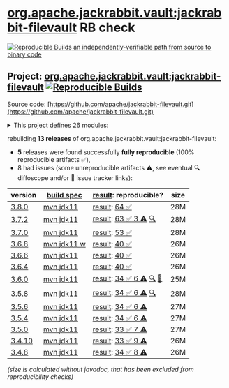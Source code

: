 [org.apache.jackrabbit.vault:jackrabbit-filevault](https://central.sonatype.com/artifact/org.apache.jackrabbit.vault/jackrabbit-filevault/versions) RB check
=======

[![Reproducible Builds](https://reproducible-builds.org/images/logos/rb.svg) an independently-verifiable path from source to binary code](https://reproducible-builds.org/)

## Project: [org.apache.jackrabbit.vault:jackrabbit-filevault](https://central.sonatype.com/artifact/org.apache.jackrabbit.vault/jackrabbit-filevault/versions) [![Reproducible Builds](https://img.shields.io/endpoint?url=https://raw.githubusercontent.com/jvm-repo-rebuild/reproducible-central/master/content/org/apache/jackrabbit/filevault/badge.json)](https://github.com/jvm-repo-rebuild/reproducible-central/blob/master/content/org/apache/jackrabbit/filevault/README.md)

Source code: [https://github.com/apache/jackrabbit-filevault.git](https://github.com/apache/jackrabbit-filevault.git)

<details><summary>This project defines 26 modules:</summary>

* [org.apache.jackrabbit.vault:jackrabbit-filevault](https://central.sonatype.com/artifact/org.apache.jackrabbit.vault/jackrabbit-filevault/overview)
* [org.apache.jackrabbit.vault:org.apache.jackrabbit.vault](https://central.sonatype.com/artifact/org.apache.jackrabbit.vault/org.apache.jackrabbit.vault/overview)
* [org.apache.jackrabbit.vault:org.apache.jackrabbit.vault.max-target-osgi-environment](https://central.sonatype.com/artifact/org.apache.jackrabbit.vault/org.apache.jackrabbit.vault.max-target-osgi-environment/overview)
* [org.apache.jackrabbit.vault:org.apache.jackrabbit.vault.min-target-osgi-environment](https://central.sonatype.com/artifact/org.apache.jackrabbit.vault/org.apache.jackrabbit.vault.min-target-osgi-environment/overview)
* [org.apache.jackrabbit.vault:org.apache.jackrabbit.vault.rcp](https://central.sonatype.com/artifact/org.apache.jackrabbit.vault/org.apache.jackrabbit.vault.rcp/overview)
* [org.apache.jackrabbit.vault:org.apache.jackrabbit.vault.target-osgi-environment](https://central.sonatype.com/artifact/org.apache.jackrabbit.vault/org.apache.jackrabbit.vault.target-osgi-environment/overview)
* [org.apache.jackrabbit.vault:parent](https://central.sonatype.com/artifact/org.apache.jackrabbit.vault/parent/overview)
* [org.apache.jackrabbit.vault:vault-cli](https://central.sonatype.com/artifact/org.apache.jackrabbit.vault/vault-cli/overview)
* [org.apache.jackrabbit.vault:vault-core-integration-tests](https://central.sonatype.com/artifact/org.apache.jackrabbit.vault/vault-core-integration-tests/overview)
* [org.apache.jackrabbit.vault:vault-core-it](https://central.sonatype.com/artifact/org.apache.jackrabbit.vault/vault-core-it/overview)
* [org.apache.jackrabbit.vault:vault-core-it-execution](https://central.sonatype.com/artifact/org.apache.jackrabbit.vault/vault-core-it-execution/overview)
* [org.apache.jackrabbit.vault:vault-core-it-execution-jr2-min](https://central.sonatype.com/artifact/org.apache.jackrabbit.vault/vault-core-it-execution-jr2-min/overview)
* [org.apache.jackrabbit.vault:vault-core-it-execution-oak-max](https://central.sonatype.com/artifact/org.apache.jackrabbit.vault/vault-core-it-execution-oak-max/overview)
* [org.apache.jackrabbit.vault:vault-core-it-execution-oak-min](https://central.sonatype.com/artifact/org.apache.jackrabbit.vault/vault-core-it-execution-oak-min/overview)
* [org.apache.jackrabbit.vault:vault-core-it-support](https://central.sonatype.com/artifact/org.apache.jackrabbit.vault/vault-core-it-support/overview)
* [org.apache.jackrabbit.vault:vault-core-it-support-api](https://central.sonatype.com/artifact/org.apache.jackrabbit.vault/vault-core-it-support-api/overview)
* [org.apache.jackrabbit.vault:vault-core-it-support-jackrabbit](https://central.sonatype.com/artifact/org.apache.jackrabbit.vault/vault-core-it-support-jackrabbit/overview)
* [org.apache.jackrabbit.vault:vault-core-it-support-oak](https://central.sonatype.com/artifact/org.apache.jackrabbit.vault/vault-core-it-support-oak/overview)
* [org.apache.jackrabbit.vault:vault-davex](https://central.sonatype.com/artifact/org.apache.jackrabbit.vault/vault-davex/overview)
* [org.apache.jackrabbit.vault:vault-diff](https://central.sonatype.com/artifact/org.apache.jackrabbit.vault/vault-diff/overview)
* [org.apache.jackrabbit.vault:vault-doc](https://central.sonatype.com/artifact/org.apache.jackrabbit.vault/vault-doc/overview)
* [org.apache.jackrabbit.vault:vault-hook-example](https://central.sonatype.com/artifact/org.apache.jackrabbit.vault/vault-hook-example/overview)
* [org.apache.jackrabbit.vault:vault-hook-externalclass-test](https://central.sonatype.com/artifact/org.apache.jackrabbit.vault/vault-hook-externalclass-test/overview)
* [org.apache.jackrabbit.vault:vault-sync](https://central.sonatype.com/artifact/org.apache.jackrabbit.vault/vault-sync/overview)
* [org.apache.jackrabbit.vault:vault-validation](https://central.sonatype.com/artifact/org.apache.jackrabbit.vault/vault-validation/overview)
* [org.apache.jackrabbit.vault:vault-vlt](https://central.sonatype.com/artifact/org.apache.jackrabbit.vault/vault-vlt/overview)
</details>

rebuilding **13 releases** of org.apache.jackrabbit.vault:jackrabbit-filevault:
- **5** releases were found successfully **fully reproducible** (100% reproducible artifacts :white_check_mark:),
- 8 had issues (some unreproducible artifacts :warning:, see eventual :mag: diffoscope and/or :memo: issue tracker links):

| version | [build spec](/BUILDSPEC.md) | [result](https://reproducible-builds.org/docs/jvm/): reproducible? | size |
| -- | --------- | ------ | -- |
| [3.8.0](https://central.sonatype.com/artifact/org.apache.jackrabbit.vault/jackrabbit-filevault/3.8.0/pom) | [mvn jdk11](jackrabbit-filevault-3.8.0.buildspec) | [result](jackrabbit-filevault-3.8.0.buildinfo): [64 :white_check_mark: ](jackrabbit-filevault-3.8.0.buildcompare) | 28M |
| [3.7.2](https://central.sonatype.com/artifact/org.apache.jackrabbit.vault/jackrabbit-filevault/3.7.2/pom) | [mvn jdk11](jackrabbit-filevault-3.7.2.buildspec) | [result](jackrabbit-filevault-3.7.2.buildinfo): [63 :white_check_mark:  3 :warning:](jackrabbit-filevault-3.7.2.buildcompare) [:mag:](jackrabbit-filevault-3.7.2.diffoscope) | 28M |
| [3.7.0](https://central.sonatype.com/artifact/org.apache.jackrabbit.vault/jackrabbit-filevault/3.7.0/pom) | [mvn jdk11](jackrabbit-filevault-3.7.0.buildspec) | [result](jackrabbit-filevault-3.7.0.buildinfo): [53 :white_check_mark: ](jackrabbit-filevault-3.7.0.buildcompare) | 28M |
| [3.6.8](https://central.sonatype.com/artifact/org.apache.jackrabbit.vault/jackrabbit-filevault/3.6.8/pom) | [mvn jdk11 w](jackrabbit-filevault-3.6.8.buildspec) | [result](jackrabbit-filevault-3.6.8.buildinfo): [40 :white_check_mark: ](jackrabbit-filevault-3.6.8.buildcompare) | 26M |
| [3.6.6](https://central.sonatype.com/artifact/org.apache.jackrabbit.vault/jackrabbit-filevault/3.6.6/pom) | [mvn jdk11](jackrabbit-filevault-3.6.6.buildspec) | [result](jackrabbit-filevault-3.6.6.buildinfo): [40 :white_check_mark: ](jackrabbit-filevault-3.6.6.buildcompare) | 26M |
| [3.6.4](https://central.sonatype.com/artifact/org.apache.jackrabbit.vault/jackrabbit-filevault/3.6.4/pom) | [mvn jdk11](jackrabbit-filevault-3.6.4.buildspec) | [result](jackrabbit-filevault-3.6.4.buildinfo): [40 :white_check_mark: ](jackrabbit-filevault-3.6.4.buildcompare) | 26M |
| [3.6.0](https://central.sonatype.com/artifact/org.apache.jackrabbit.vault/jackrabbit-filevault/3.6.0/pom) | [mvn jdk11](jackrabbit-filevault-3.6.0.buildspec) | [result](jackrabbit-filevault-3.6.0.buildinfo): [34 :white_check_mark:  6 :warning:](jackrabbit-filevault-3.6.0.buildcompare) [:mag:](jackrabbit-filevault-3.6.0.diffoscope) [:memo:](https://github.com/apache/jackrabbit-filevault/pull/214) | 25M |
| [3.5.8](https://central.sonatype.com/artifact/org.apache.jackrabbit.vault/jackrabbit-filevault/3.5.8/pom) | [mvn jdk11](jackrabbit-filevault-3.5.8.buildspec) | [result](jackrabbit-filevault-3.5.8.buildinfo): [34 :white_check_mark:  6 :warning:](jackrabbit-filevault-3.5.8.buildcompare) [:mag:](jackrabbit-filevault-3.5.8.diffoscope) | 28M |
| [3.5.6](https://central.sonatype.com/artifact/org.apache.jackrabbit.vault/jackrabbit-filevault/3.5.6/pom) | [mvn jdk11](jackrabbit-filevault-3.5.6.buildspec) | [result](jackrabbit-filevault-3.5.6.buildinfo): [34 :white_check_mark:  6 :warning:](jackrabbit-filevault-3.5.6.buildcompare) | 27M |
| [3.5.4](https://central.sonatype.com/artifact/org.apache.jackrabbit.vault/jackrabbit-filevault/3.5.4/pom) | [mvn jdk11](jackrabbit-filevault-3.5.4.buildspec) | [result](jackrabbit-filevault-3.5.4.buildinfo): [34 :white_check_mark:  6 :warning:](jackrabbit-filevault-3.5.4.buildcompare) | 27M |
| [3.5.0](https://central.sonatype.com/artifact/org.apache.jackrabbit.vault/jackrabbit-filevault/3.5.0/pom) | [mvn jdk11](jackrabbit-filevault-3.5.0.buildspec) | [result](jackrabbit-filevault-3.5.0.buildinfo): [33 :white_check_mark:  7 :warning:](jackrabbit-filevault-3.5.0.buildcompare) | 27M |
| [3.4.10](https://central.sonatype.com/artifact/org.apache.jackrabbit.vault/jackrabbit-filevault/3.4.10/pom) | [mvn jdk11](jackrabbit-filevault-3.4.10.buildspec) | [result](jackrabbit-filevault-3.4.10.buildinfo): [33 :white_check_mark:  9 :warning:](jackrabbit-filevault-3.4.10.buildcompare) | 26M |
| [3.4.8](https://central.sonatype.com/artifact/org.apache.jackrabbit.vault/jackrabbit-filevault/3.4.8/pom) | [mvn jdk11](jackrabbit-filevault-3.4.8.buildspec) | [result](jackrabbit-filevault-3.4.8.buildinfo): [34 :white_check_mark:  8 :warning:](jackrabbit-filevault-3.4.8.buildcompare) | 26M |

<i>(size is calculated without javadoc, that has been excluded from reproducibility checks)</i>
